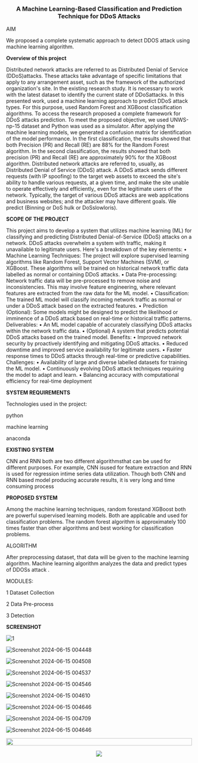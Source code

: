 ### **<div align="center">A Machine Learning-Based Classification and Prediction Technique for DDoS Attacks</div>**  
  

AIM  
  
  

 We proposed a complete systematic approach to detect DDOS attack using machine learning 
 algorithm.  
  

**Overview of this project**  
  

Distributed network attacks are referred to as Distributed Denial of Service 
(DDoS)attacks. These attacks take advantage of specific limitations that apply to any 
arrangement asset, such as the framework of the authorized organization's site. In the existing 
research study. It is necessary to work with the latest dataset to identify the current state of 
DDoSattacks. In this presented work, used a machine learning approach to predict DDoS 
attack types. For this purpose, used Random Forest and XGBoost classification algorithms. To 
access the research proposed a complete framework for DDoS attacks prediction. To meet the 
proposed objective, we used UNWS-np-15 dataset and Python was used as a simulator. After 
applying the machine learning models, we generated a confusion matrix for identification of 
the model performance. In the first classification, the results showed that both Precision (PR) 
and Recall (RE) are 88% for the Random Forest algorithm. In the second classification, the 
results showed that both precision (PR) and Recall (RE) are approximately 90% for the XGBoost 
algorithm.
Distributed network attacks are referred to, usually, as Distributed Denial of Service (DDoS) 
attack. A DDoS attack sends different requests (with IP spoofing) to the target web assets to 
exceed the site's ability to handle various requests, at a given time, and make the site unable 
to operate effectively and efficiently_ even for the legitimate users of the network. Typically, 
the target of various DDoS attacks are web applications and business websites; and the 
attacker may have different goals. We predict (Binning or DoS hulk or DoSslowloris).  
  

**SCOPE OF THE PROJECT**  
  

This project aims to develop a system that utilizes machine learning (ML) for classifying and 
predicting Distributed Denial-of-Service (DDoS) attacks on a network. DDoS attacks 
overwhelm a system with traffic, making it unavailable to legitimate users.
Here's a breakdown of the key elements:
• Machine Learning Techniques: The project will explore supervised learning 
algorithms like Random Forest, Support Vector Machines (SVM), or XGBoost. These 
algorithms will be trained on historical network traffic data labelled as normal or 
containing DDoS attacks.
• Data Pre-processing: Network traffic data will be pre-processed to remove noise and 
inconsistencies. This may involve feature engineering, where relevant features are 
extracted from the raw data for the ML model.
• Classification: The trained ML model will classify incoming network traffic as normal 
or under a DDoS attack based on the extracted features.
• Prediction (Optional): Some models might be designed to predict the likelihood or 
imminence of a DDoS attack based on real-time or historical traffic patterns.
Deliverables:
• An ML model capable of accurately classifying DDoS attacks within the network traffic 
data.
• (Optional) A system that predicts potential DDoS attacks based on the trained model.
Benefits:
• Improved network security by proactively identifying and mitigating DDoS attacks.
• Reduced downtime and improved service availability for legitimate users.
• Faster response times to DDoS attacks through real-time or predictive capabilities.
Challenges:
• Availability of large and diverse labelled datasets for training the ML model.
• Continuously evolving DDoS attack techniques requiring the model to adapt and learn.
• Balancing accuracy with computational efficiency for real-time deployment  
  

**SYSTEM REQUIREMENTS**  

Technologies used in the project:

python

machine learning

anaconda

  

**EXISTING SYSTEM**  
  

CNN and RNN both are two different
algorithmsthat can be used for different purposes.
For example, CNN isused for feature extraction
and RNN is used for regression intime series data
utilization. Though both CNN and RNN based
model producing accurate results, it is very long
and time consuming process  
  

**PROPOSED SYSTEM**  
  

Among the machine learning techniques, random
forestand XGBoost both are powerful supervised
learning models. Both are applicable and used for
classification problems. The random forest
algorithm is approximately 100 times faster than
other algorithms and best working for
classification problems.  
  

ALGORITHM

After preprocessing dataset, that data will be given
to the machine learning algorithm. Machine
learning algorithm analyzes the data and predict
types of DDOSs attack .  
  

MODULES:

1 Dataset Collection

2 Data Pre-process

3 Detection  


**SCREENSHOT**

![1](https://github.com/JonesMarteen/Predictionof-DDoS-attacks-using-machine-learning-based-approach-Computer-Science-major-project-/assets/172665407/3111add9-adfe-4f83-af2c-e7d5ade968df)

![Screenshot 2024-06-15 004448](https://github.com/JonesMarteen/Predictionof-DDoS-attacks-using-machine-learning-based-approach-Computer-Science-major-project-/assets/172665407/d83ba49c-2963-4f97-9861-6fdc95835c05)

![Screenshot 2024-06-15 004508](https://github.com/JonesMarteen/Predictionof-DDoS-attacks-using-machine-learning-based-approach-Computer-Science-major-project-/assets/172665407/7b4523ca-79be-4879-8d5b-5f635966beff)

![Screenshot 2024-06-15 004537](https://github.com/JonesMarteen/Predictionof-DDoS-attacks-using-machine-learning-based-approach-Computer-Science-major-project-/assets/172665407/1f2a202f-ef74-49df-897a-455d80f9c088)

![Screenshot 2024-06-15 004546](https://github.com/JonesMarteen/Predictionof-DDoS-attacks-using-machine-learning-based-approach-Computer-Science-major-project-/assets/172665407/90ccd9e8-a8ae-4fa6-a3b1-e1372ed5a9b3)

![Screenshot 2024-06-15 004610](https://github.com/JonesMarteen/Predictionof-DDoS-attacks-using-machine-learning-based-approach-Computer-Science-major-project-/assets/172665407/84fa5ba4-d52e-4453-a72c-dc8324d9dc84)

![Screenshot 2024-06-15 004646](https://github.com/JonesMarteen/Predictionof-DDoS-attacks-using-machine-learning-based-approach-Computer-Science-major-project-/assets/172665407/6b860e38-7235-42a5-8881-fbbe99f776c6)

![Screenshot 2024-06-15 004709](https://github.com/JonesMarteen/Predictionof-DDoS-attacks-using-machine-learning-based-approach-Computer-Science-major-project-/assets/172665407/21cade63-ffc5-4957-82f9-09512749c1c8)

![Screenshot 2024-06-15 004646](https://github.com/JonesMarteen/Predictionof-DDoS-attacks-using-machine-learning-based-approach-Computer-Science-major-project-/assets/172665407/e840e662-c91e-45f8-9409-60c5eba8e9ab)



<!--📏LINE-->
<p align="center">
<img src="https://i.imgur.com/dBaSKWF.gif" height="20" width="100%">

<!--📰RSS / TAKE IMAGE FROM https://github.com/trinib/trinib/blob/main/images/marquee.svg TO YOUR REPO AND EDIT IT-->
<p align="center">
<img src="https://raw.githubusercontent.com/trinib/trinib/a5f17399d881c5651a89bfe4a621014b08346cf0/images/marquee.svg">






